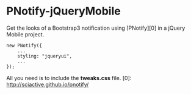 PNotify-jQueryMobile
====================

Get the looks of a Bootstrap3 notification using [PNotify][0] in a jQuery Mobile project.

    new PNotify({
        ...
        styling: "jqueryui",
        ...
    });

All you need is to include the **tweaks.css** file.
[0]: http://sciactive.github.io/pnotify/
